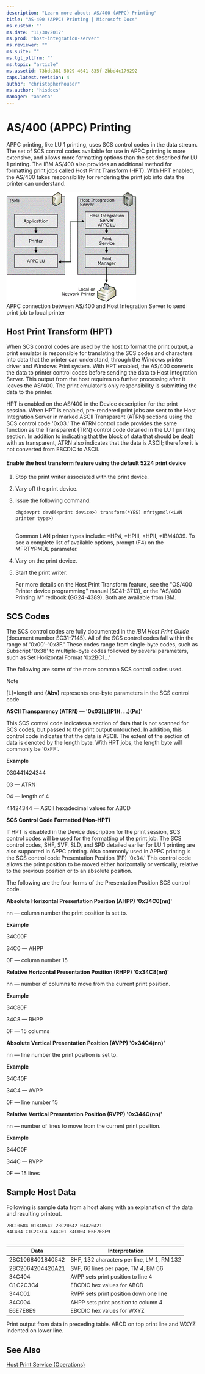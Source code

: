 ```yaml
---
description: "Learn more about: AS/400 (APPC) Printing"
title: "AS-400 (APPC) Printing | Microsoft Docs"
ms.custom: ""
ms.date: "11/30/2017"
ms.prod: "host-integration-server"
ms.reviewer: ""
ms.suite: ""
ms.tgt_pltfrm: ""
ms.topic: "article"
ms.assetid: 73bdc381-5029-4641-835f-2bbd4c179292
caps.latest.revision: 4
author: "christopherhouser"
ms.author: "hisdocs"
manager: "anneta"
---
```

# AS/400 (APPC) Printing
APPC printing, like LU 1 printing, uses SCS control codes in the data stream. The set of SCS control codes available for use in APPC printing is more extensive, and allows more formatting options than the set described for LU 1 printing. The IBM AS/400 also provides an additional method for formatting print jobs called Host Print Transform (HPT). With HPT enabled, the AS/400 takes responsibility for rendering the print job into data the printer can understand.  
  
 ![Image that shows the APPC connection between AS/400 and Host Integration Server to send print job to local printer.](../core/media/prn04.gif "prn04")  
APPC connection between AS/400 and Host Integration Server to send print job to local printer  
  
## Host Print Transform (HPT)  
 When SCS control codes are used by the host to format the print output, a print emulator is responsible for translating the SCS codes and characters into data that the printer can understand, through the Windows printer driver and Windows Print system. With HPT enabled, the AS/400 converts the data to printer control codes before sending the data to Host Integration Server. This output from the host requires no further processing after it leaves the AS/400. The print emulator's only responsibility is submitting the data to the printer.  
  
 HPT is enabled on the AS/400 in the Device description for the print session. When HPT is enabled, pre-rendered print jobs are sent to the Host Integration Server in marked ASCII Transparent (ATRN) sections using the SCS control code '0x03.' The ATRN control code provides the same function as the Transparent (TRN) control code detailed in the LU 1 printing section. In addition to indicating that the block of data that should be dealt with as transparent, ATRN also indicates that the data is ASCII; therefore it is not converted from EBCDIC to ASCII.  
  
#### Enable the host transform feature using the default 5224 print device  
  
1. Stop the print writer associated with the print device.  
  
2. Vary off the print device.  
  
3. Issue the following command:  
  
   ```  
   chgdevprt devd(<print device>) transform(*YES) mfrtypmdl(<LAN printer type>)  
  
   ```  
  
    Common LAN printer types include: *HP4, \*HPIII, \*HPII, \*IBM4039. To see a complete list of available options, prompt (F4) on the MFRTYPMDL parameter.  
  
4. Vary on the print device.  
  
5. Start the print writer.  
  
   For more details on the Host Print Transform feature, see the "OS/400 Printer device programming" manual (SC41-3713), or the "AS/400 Printing IV" redbook (GG24-4389). Both are available from IBM.  
  
## SCS Codes  
 The SCS control codes are fully documented in the *IBM Host Print Guide* (document number SC31-7145). All of the SCS control codes fall within the range of '0x00'–'0x3F.' These codes range from single-byte codes, such as Subscript '0x38' to multiple-byte codes followed by several parameters, such as Set Horizontal Format '0x2BC1...'  
  
 The following are some of the more common SCS control codes used.  
  
> [!NOTE]
>  [L]=length and **(Abv)** represents one-byte parameters in the SCS control code  
  
 **ASCII Transparency (ATRN) — '0x03[L](P1\)(. . .)(Pn)'**  
  
 This SCS control code indicates a section of data that is not scanned for SCS codes, but passed to the print output untouched. In addition, this control code indicates that the data is ASCII. The extent of the section of data is denoted by the length byte. With HPT jobs, the length byte will commonly be '0xFF'.  
  
 **Example**  
  
 030441424344  
  
 03 — ATRN  
  
 04 — length of 4  
  
 41424344 — ASCII hexadecimal values for ABCD  
  
 **SCS Control Code Formatted (Non-HPT)**  
  
 If HPT is disabled in the Device description for the print session, SCS control codes will be used for the formatting of the print job. The SCS control codes, SHF, SVF, SLD, and SPD detailed earlier for LU 1 printing are also supported in APPC printing. Also commonly used in APPC printing is the SCS control code Presentation Position (PP) '0x34.' This control code allows the print position to be moved either horizontally or vertically, relative to the previous position or to an absolute position.  
  
 The following are the four forms of the Presentation Position SCS control code.  
  
 **Absolute Horizontal Presentation Position (AHPP) '0x34C0(nn)'**  
  
 nn — column number the print position is set to.  
  
 **Example**  
  
 34C00F  
  
 34C0 — AHPP  
  
 0F — column number 15  
  
 **Relative Horizontal Presentation Position (RHPP) '0x34C8(nn)'**  
  
 nn — number of columns to move from the current print position.  
  
 **Example**  
  
 34C80F  
  
 34C8 — RHPP  
  
 0F — 15 columns  
  
 **Absolute Vertical Presentation Position (AVPP) '0x34C4(nn)'**  
  
 nn — line number the print position is set to.  
  
 **Example**  
  
 34C40F  
  
 34C4 — AVPP  
  
 0F — line number 15  
  
 **Relative Vertical Presentation Position (RVPP) '0x344C(nn)'**  
  
 nn — number of lines to move from the current print position.  
  
 **Example**  
  
 344C0F  
  
 344C — RVPP  
  
 0F — 15 lines  
  
## Sample Host Data  
 Following is sample data from a host along with an explanation of the data and resulting printout.  
  
```  
2BC10684 01840542 2BC20642 04420A21   
34C404 C1C2C3C4 344C01 34C004 E6E7E8E9  
  
```  
  
|Data|Interpretation|  
|----------|--------------------|  
|2BC1068401840542|SHF, 132 characters per line, LM 1, RM 132|  
|2BC2064204420A21|SVF, 66 lines per page, TM 4, BM 66|  
|34C404|AVPP sets print position to line 4|  
|C1C2C3C4|EBCDIC hex values for ABCD|  
|344C01|RVPP sets print position down one line|  
|34C004|AHPP sets print position to column 4|  
|E6E7E8E9|EBCDIC hex values for WXYZ|  
  
Print output from data in preceding table. ABCD on top print line and WXYZ indented on lower line.  
  
## See Also  
 [Host Print Service (Operations)](host-print-service-operations-2.md)
